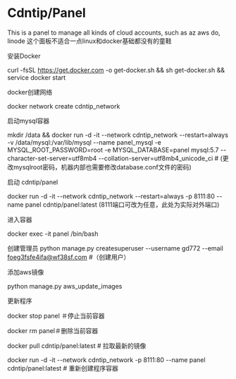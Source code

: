 # Cdntip/Panel

This is a panel to manage all kinds of cloud accounts, such as az aws do, linode 这个面板不适合一点linux和docker基础都没有的童鞋

安装Docker

curl -fsSL https://get.docker.com -o get-docker.sh && sh get-docker.sh && service docker start

docker创建网络

docker network create cdntip_network

启动mysql容器

mkdir /data && docker run -d -it --network cdntip_network --restart=always -v /data/mysql:/var/lib/mysql --name panel_mysql -e MYSQL_ROOT_PASSWORD=root -e MYSQL_DATABASE=panel mysql:5.7 --character-set-server=utf8mb4 --collation-server=utf8mb4_unicode_ci # (更改mysqlroot密码，机器内部也需要修改database.conf文件的密码)

启动 cdntip/panel

docker run -d -it --network cdntip_network --restart=always -p 8111:80 --name panel cdntip/panel:latest (8111端口可改为任意，此处为实际对外端口)

进入容器

docker exec -it panel /bin/bash

创建管理员 python manage.py createsuperuser --username gd772 --email foeg3fsfe4ifa@wf38sf.com #（创建用户）

添加aws镜像

python manage.py aws_update_images

更新程序

docker stop panel ＃停止当前容器

docker rm panel＃删除当前容器

docker pull cdntip/panel:latest # 拉取最新的镜像

docker run -d -it --network cdntip_network -p 8111:80 --name panel cdntip/panel:latest # 重新创建程序容器
